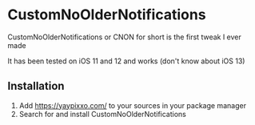 # CustomNoOlderNotifications

CustomNoOlderNotifications or CNON for short is the first tweak I ever made

It has been tested on iOS 11 and 12 and works (don't know about iOS 13)

## Installation
1. Add https://yaypixxo.com/ to your sources in your package manager
2. Search for and install CustomNoOlderNotifications